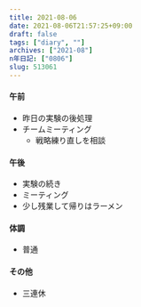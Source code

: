 ```yaml
---
title: 2021-08-06
date: 2021-08-06T21:57:25+09:00
draft: false
tags: ["diary", ""]
archives: ["2021-08"]
n年日記: ["0806"]
slug: 513061
---
```

#### 午前
- 昨日の実験の後処理
- チームミーティング
  - 戦略練り直しを相談
#### 午後
- 実験の続き
- ミーティング
- 少し残業して帰りはラーメン
#### 体調
- 普通
#### その他
- 三連休